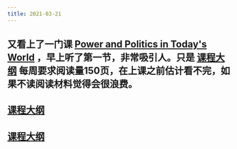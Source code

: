 ```yaml
---
title: 2021-03-21
---
```


## 又看上了一门课 [Power and Politics in Today's World](https://www.youtube.com/playlist?list=PLh9mgdi4rNeyViG2ar68jkgEi4y6doNZy) ，早上听了第一节，非常吸引人。只是 [课程大纲](https://shapiro.macmillan.yale.edu/sites/default/files/files/Devane%20syllabus%20with%20dates(1).pdf) 每周要求阅读量150页，在上课之前估计看不完，如果不读阅读材料觉得会很浪费。
## [课程大纲](https://shapiro.macmillan.yale.edu/sites/default/files/files/Devane%20syllabus%20with%20dates(1).pdf)
## [课程大纲](https://shapiro.macmillan.yale.edu/sites/default/files/files/Devane%20syllabus%20with%20dates(1).pdf)
